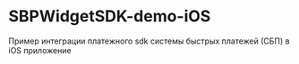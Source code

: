 # SBPWidgetSDK-demo-iOS
Пример интеграции платежного sdk системы быстрых платежей (СБП) в iOS приложение
